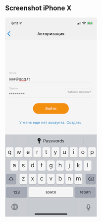 ## Screenshot iPhone X

![screenshot][screenshot]

[screenshot]: https://github.com/alexbtlv/test/blob/master/assets/screenshot.png "Screenshot"
